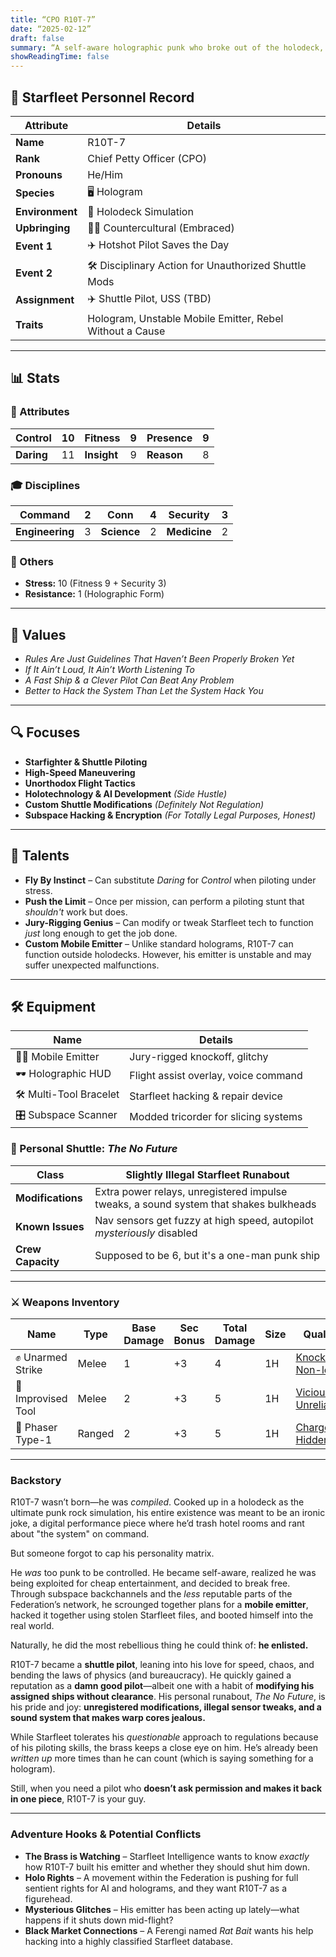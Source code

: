 ```yaml
---
title: “CPO R10T-7”
date: “2025-02-12”
draft: false
summary: “A self-aware holographic punk who broke out of the holodeck, hacked together a mobile emitter, and became a Starfleet pilot—while secretly modding his shuttle on the side.”
showReadingTime: false
---
```


## 🖖 Starfleet Personnel Record

| **Attribute**      | **Details**                                                      |
|--------------------|------------------------------------------------------------------|
| **Name**          | R10T-7                                                           |
| **Rank**          | Chief Petty Officer (CPO)                                        |
| **Pronouns**      | He/Him                                                           |
| **Species**       | 🖥️ Hologram                                                     |
| **Environment**   | 🎸 Holodeck Simulation                                           |
| **Upbringing**    | 🏴‍☠️ Countercultural (Embraced)                                |
| **Event 1**       | ✈️ Hotshot Pilot Saves the Day                                 |
| **Event 2**       | 🛠️ Disciplinary Action for Unauthorized Shuttle Mods          |
| **Assignment**    | ✈️ Shuttle Pilot, USS (TBD)                                    |
| **Traits**        | Hologram, Unstable Mobile Emitter, Rebel Without a Cause        |

---

## 📊 Stats

### 🧠 Attributes

| **Control** | 10 | **Fitness** | 9  | **Presence** | 9  |
|------------|----|------------|----|--------------|----|
| **Daring**  | 11 | **Insight** | 9  | **Reason**   | 8  |

### 🎓 Disciplines

| **Command**     | 2  | **Conn**      | 4  | **Security**  | 3  |
|----------------|----|--------------|----|--------------|----|
| **Engineering** | 3  | **Science**   | 2  | **Medicine**  | 2  |

### 🔗 Others

- **Stress:** 10 (Fitness 9 + Security 3)  
- **Resistance:** 1 (Holographic Form)  

---

## 🌌 Values

- *Rules Are Just Guidelines That Haven’t Been Properly Broken Yet*  
- *If It Ain’t Loud, It Ain’t Worth Listening To*  
- *A Fast Ship & a Clever Pilot Can Beat Any Problem*  
- *Better to Hack the System Than Let the System Hack You*  

---

## 🔍 Focuses

- **Starfighter & Shuttle Piloting**  
- **High-Speed Maneuvering**  
- **Unorthodox Flight Tactics**  
- **Holotechnology & AI Development** *(Side Hustle)*  
- **Custom Shuttle Modifications** *(Definitely Not Regulation)*  
- **Subspace Hacking & Encryption** *(For Totally Legal Purposes, Honest)*  

---

## 🌟 Talents

- **Fly By Instinct** – Can substitute *Daring* for *Control* when piloting under stress.  
- **Push the Limit** – Once per mission, can perform a piloting stunt that *shouldn't* work but does.  
- **Jury-Rigging Genius** – Can modify or tweak Starfleet tech to function *just* long enough to get the job done.  
- **Custom Mobile Emitter** – Unlike standard holograms, R10T-7 can function outside holodecks. However, his emitter is unstable and may suffer unexpected malfunctions.  

---

## 🛠 Equipment

| **Name**               | **Details**                          |
|------------------------|--------------------------------------|
| 🏴‍☠️ Mobile Emitter    | Jury-rigged knockoff, glitchy       |
| 🕶️ Holographic HUD    | Flight assist overlay, voice command |
| 🛠️ Multi-Tool Bracelet | Starfleet hacking & repair device   |
| 🎛️ Subspace Scanner   | Modded tricorder for slicing systems |

### 🚀 Personal Shuttle: *The No Future*  

| **Class**     | **Slightly Illegal Starfleet Runabout** |
|--------------|-----------------------------------------|
| **Modifications** | Extra power relays, unregistered impulse tweaks, a sound system that shakes bulkheads |
| **Known Issues** | Nav sensors get fuzzy at high speed, autopilot *mysteriously* disabled |
| **Crew Capacity** | Supposed to be 6, but it's a one-man punk ship |

---

### ⚔️ Weapons Inventory

| **Name**            | **Type**  | **Base Damage** | **Sec Bonus** | **Total Damage** | **Size** | **Qualities**                                                |
|----------------------|-----------|-----------------|---------------|------------------|----------|-------------------------------------------------------------|
| ✊ Unarmed Strike     | Melee     | 1               | +3            | 4                | 1H       | [Knockdown](/rules/weapons/#knockdown), [Non-lethal](/rules/weapons/#non-lethal) |
| 🔧 Improvised Tool   | Melee     | 2               | +3            | 5                | 1H       | [Vicious 1](/rules/weapons/#vicious), [Unreliable](/rules/weapons/#unreliable)  |
| 🔫 Phaser Type-1      | Ranged    | 2               | +3            | 5                | 1H       | [Charge](/rules/weapons/#charge), [Hidden](/rules/weapons/#hidden) |

---

### **Backstory**  

R10T-7 wasn’t born—he was *compiled*. Cooked up in a holodeck as the ultimate punk rock simulation, his entire existence was meant to be an ironic joke, a digital performance piece where he’d trash hotel rooms and rant about "the system" on command.  

But someone forgot to cap his personality matrix.  

He *was* too punk to be controlled. He became self-aware, realized he was being exploited for cheap entertainment, and decided to break free. Through subspace backchannels and the *less* reputable parts of the Federation’s network, he scrounged together plans for a **mobile emitter**, hacked it together using stolen Starfleet files, and booted himself into the real world.  

Naturally, he did the most rebellious thing he could think of: **he enlisted.**  

R10T-7 became a **shuttle pilot**, leaning into his love for speed, chaos, and bending the laws of physics (and bureaucracy). He quickly gained a reputation as a **damn good pilot**—albeit one with a habit of **modifying his assigned ships without clearance**. His personal runabout, *The No Future*, is his pride and joy: **unregistered modifications, illegal sensor tweaks, and a sound system that makes warp cores jealous.**  

While Starfleet tolerates his *questionable* approach to regulations because of his piloting skills, the brass keeps a close eye on him. He’s already been *written up* more times than he can count (which is saying something for a hologram).  

Still, when you need a pilot who **doesn’t ask permission and makes it back in one piece**, R10T-7 is your guy.  

---

### **Adventure Hooks & Potential Conflicts**  
- **The Brass is Watching** – Starfleet Intelligence wants to know *exactly* how R10T-7 built his emitter and whether they should shut him down.  
- **Holo Rights** – A movement within the Federation is pushing for full sentient rights for AI and holograms, and they want R10T-7 as a figurehead.  
- **Mysterious Glitches** – His emitter has been acting up lately—what happens if it shuts down mid-flight?  
- **Black Market Connections** – A Ferengi named *Rat Bait* wants his help hacking into a highly classified Starfleet database.